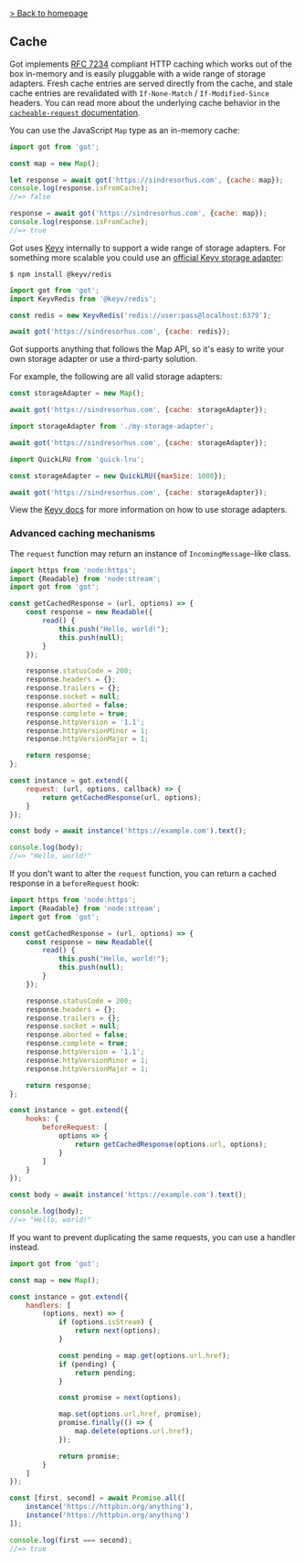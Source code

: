 [> Back to homepage](../readme.md#documentation)

## Cache

Got implements [RFC 7234](https://httpwg.org/specs/rfc7234.html) compliant HTTP caching which works out of the box
in-memory and is easily pluggable with a wide range of storage adapters. Fresh cache entries are served directly from
the cache, and stale cache entries are revalidated with `If-None-Match` / `If-Modified-Since` headers. You can read more
about the underlying cache behavior in
the [`cacheable-request` documentation](https://github.com/lukechilds/cacheable-request).

You can use the JavaScript `Map` type as an in-memory cache:

```js
import got from 'got';

const map = new Map();

let response = await got('https://sindresorhus.com', {cache: map});
console.log(response.isFromCache);
//=> false

response = await got('https://sindresorhus.com', {cache: map});
console.log(response.isFromCache);
//=> true
```

Got uses [Keyv](https://github.com/lukechilds/keyv) internally to support a wide range of storage adapters. For
something more scalable you could use
an [official Keyv storage adapter](https://github.com/lukechilds/keyv#official-storage-adapters):

```
$ npm install @keyv/redis
```

```js
import got from 'got';
import KeyvRedis from '@keyv/redis';

const redis = new KeyvRedis('redis://user:pass@localhost:6379');

await got('https://sindresorhus.com', {cache: redis});
```

Got supports anything that follows the Map API, so it's easy to write your own storage adapter or use a third-party
solution.

For example, the following are all valid storage adapters:

```js
const storageAdapter = new Map();

await got('https://sindresorhus.com', {cache: storageAdapter});
```

```js
import storageAdapter from './my-storage-adapter';

await got('https://sindresorhus.com', {cache: storageAdapter});
```

```js
import QuickLRU from 'quick-lru';

const storageAdapter = new QuickLRU({maxSize: 1000});

await got('https://sindresorhus.com', {cache: storageAdapter});
```

View the [Keyv docs](https://github.com/lukechilds/keyv) for more information on how to use storage adapters.

### Advanced caching mechanisms

The `request` function may return an instance of `IncomingMessage`-like class.

```js
import https from 'node:https';
import {Readable} from 'node:stream';
import got from 'got';

const getCachedResponse = (url, options) => {
	const response = new Readable({
		read() {
			this.push("Hello, world!");
			this.push(null);
		}
	});

	response.statusCode = 200;
	response.headers = {};
	response.trailers = {};
	response.socket = null;
	response.aborted = false;
	response.complete = true;
	response.httpVersion = '1.1';
	response.httpVersionMinor = 1;
	response.httpVersionMajor = 1;

	return response;
};

const instance = got.extend({
	request: (url, options, callback) => {
		return getCachedResponse(url, options);
	}
});

const body = await instance('https://example.com').text();

console.log(body);
//=> "Hello, world!"
```

If you don't want to alter the `request` function, you can return a cached response in a `beforeRequest` hook:

```js
import https from 'node:https';
import {Readable} from 'node:stream';
import got from 'got';

const getCachedResponse = (url, options) => {
	const response = new Readable({
		read() {
			this.push("Hello, world!");
			this.push(null);
		}
	});

	response.statusCode = 200;
	response.headers = {};
	response.trailers = {};
	response.socket = null;
	response.aborted = false;
	response.complete = true;
	response.httpVersion = '1.1';
	response.httpVersionMinor = 1;
	response.httpVersionMajor = 1;

	return response;
};

const instance = got.extend({
	hooks: {
		beforeRequest: [
			options => {
				return getCachedResponse(options.url, options);
			}
		]
	}
});

const body = await instance('https://example.com').text();

console.log(body);
//=> "Hello, world!"
```

If you want to prevent duplicating the same requests, you can use a handler instead.

```js
import got from 'got';

const map = new Map();

const instance = got.extend({
	handlers: [
		(options, next) => {
			if (options.isStream) {
				return next(options);
			}

			const pending = map.get(options.url.href);
			if (pending) {
				return pending;
			}

			const promise = next(options);

			map.set(options.url.href, promise);
			promise.finally(() => {
				map.delete(options.url.href);
			});

			return promise;
		}
	]
});

const [first, second] = await Promise.all([
	instance('https://httpbin.org/anything'),
	instance('https://httpbin.org/anything')
]);

console.log(first === second);
//=> true
```
